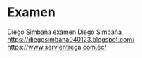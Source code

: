 # Examen
Diego Simbaña examen
Diego Simbaña
https://diegosimbana040123.blogspot.com/
https://www.servientrega.com.ec/
